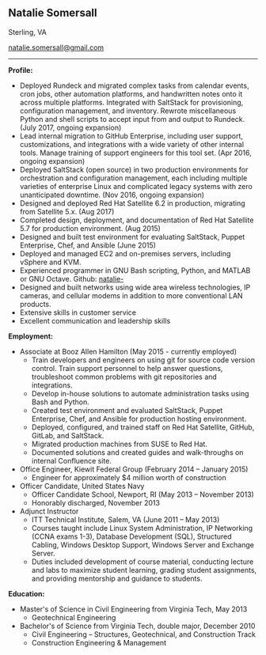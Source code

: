 ## Natalie Somersall

Sterling, VA

[natalie.somersall@gmail.com](mailto:natalie.somersall@gmail.com)

---

**Profile:**
* Deployed Rundeck and migrated complex tasks from calendar events, cron jobs, other automation platforms, and handwritten notes onto it across multiple platforms.  Integrated with SaltStack for provisioning, configuration management, and inventory.  Rewrote miscellaneous Python and shell scripts to accept input from and output to Rundeck.  (July 2017, ongoing expansion)
* Lead internal migration to GitHub Enterprise, including user support, customizations, and integrations with a wide variety of other internal tools.  Manage training of support engineers for this tool set.  (Apr 2016, ongoing expansion)
* Deployed SaltStack (open source) in two production environments for orchestration and configuration management, each including multiple varieties of enterprise Linux and complicated legacy systems with zero unanticipated downtime.  (Nov 2016, ongoing expansion)
* Designed and deployed Red Hat Satellite 6.2 in production, migrating from Satellite 5.x.  (Aug 2017)
* Completed design, deployment, and documentation of Red Hat Satellite 5.7 for production environment.  (Aug 2015)
* Designed and built test environment for evaluating SaltStack, Puppet Enterprise, Chef, and Ansible (June 2015)
* Deployed and managed EC2 and on-premises servers, including vSphere and KVM.
* Experienced programmer in GNU Bash scripting, Python, and MATLAB or GNU Octave.  Github:  [natalie-](https://github.com/natalie-)
* Designed and built networks using wide area wireless technologies, IP cameras, and cellular modems in addition to more conventional LAN products.
* Extensive skills in customer service
* Excellent communication and leadership skills

**Employment:**
* Associate at Booz Allen Hamilton (May 2015 - currently employed)
  * Train developers and engineers on using git for source code version control.  Train support personnel to help answer questions, troubleshoot common problems with git repositories and integrations.
  * Develop in-house solutions to automate administration tasks using Bash and Python.
  * Created test environment and evaluated SaltStack, Puppet Enterprise, Chef, and Ansible for production hosting environment.
  * Deployed, configured, and trained staff on Red Hat Satellite, GitHub, GitLab, and SaltStack.
  * Migrated production machines from SUSE to Red Hat.
  * Documented solutions and created guides and walk-throughs on internal Confluence site.
* Office Engineer, Kiewit Federal Group (February 2014 – January 2015)
  * Engineer for approximately $4 million worth of construction
* Officer Candidate, United States Navy
  * Officer Candidate School, Newport, RI (May 2013 – November 2013)
  * Honorably discharged, November 2013
* Adjunct Instructor
  * ITT Technical Institute, Salem, VA (June 2011 – May 2013)
  * Courses taught include Linux System Administration, IP Networking (CCNA exams 1-3), Database Development (SQL), Structured Cabling, Windows Desktop Support, Windows Server and Exchange Server.
  * Duties included development of course material, conducting lecture and labs to maximize student learning, grading student assignments, and providing mentorship and guidance to students.

**Education:**
* Master's of Science in Civil Engineering from Virginia Tech, May 2013
  * Geotechnical Engineering
* Bachelor's of Science from Virginia Tech, double major, December 2010
  * Civil Engineering – Structures, Geotechnical, and Construction Track
  * Construction Engineering & Management
